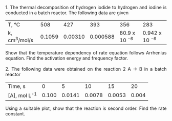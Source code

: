 <p style="text-align: justify;">
1. The thermal decomposition of hydrogen iodide to hydrogen and iodine is conducted in a batch reactor. The following data are given

<table><tr>
<td>T, &deg;C</td>
<td>508
</td><td>427
</td><td>393
</td><td>356
</td><td>283
</td></tr>
<tr>
<td>k, cm<sup>3</sup>/mol/s</td><td>0.1059
</td><td>0.00310
</td><td>0.000588
</td><td>80.9 x 10 <sup>-6</sup>
</td><td>0.942 x 10 <sup>-6</sup>
</td></tr></table>
Show that the temperature dependency of rate equation follows Arrhenius equation. Find the activation
energy and frequency factor.<br><br>
2. The following data were obtained on the reaction 2 A -> B in a batch reactor<br>
<table><tr>
<td>Time, s
</td>
<td>0

</td><td>5

</td><td>10

</td><td>15

</td><td>20

</td></tr>
<tr>
<td>[A], mol L<sup>-1</sup>
</td><td>0.100

</td><td>0.0141

</td><td>0.0078

</td><td>0.0053

</td><td>0.004

</td></tr></table>
Using a suitable plot, show that the reaction is second order. Find the rate constant.
</p>
